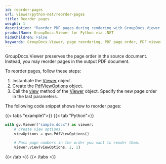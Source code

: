 ```yaml
---
id: reorder-pages
url: viewer/python-net/reorder-pages
title: Reorder pages
weight: 1
description: "Reorder PDF pages during rendering with GroupDocs.Viewer for Python via .NET. Control the output page sequence."
productName: GroupDocs.Viewer for Python via .NET
hideChildren: False
keywords: GroupDocs.Viewer, page reordering, PDF page order, PDF viewer, GroupDocs.Viewer PDF, document viewer, page order
---
```

GroupDocs.Viewer preserves the page order in the source document. Instead, you may reorder pages in the output PDF document.

To reorder pages, follow these steps:

1. Instantiate the [Viewer](https://reference.groupdocs.com/viewer/python-net/groupdocs.viewer/viewer) object.
2. Create the [PdfViewOptions](https://reference.groupdocs.com/viewer/python-net/groupdocs.viewer.options/pdfviewoptions) object.
3. Call the [view](https://reference.groupdocs.com/viewer/python-net/groupdocs.viewer/viewer/#methods) method of the [Viewer](https://reference.groupdocs.com/viewer/python-net/groupdocs.viewer/viewer) object. Specify the new page order in the last parameters.

The following code snippet shows how to reorder pages:

{{< tabs "example1">}}
{{< tab "Python">}}
```python
with gv.Viewer("sample.docx") as viewer:
    # Create view options.
    viewOptions = gvo.PdfViewOptions()

    # Pass page numbers in the order you want to render them.
    viewer.view(viewOptions, 2, 1)
```
{{< /tab >}}
{{< /tabs >}}
